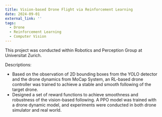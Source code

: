 ```yaml
---
title: Vision-based Drone Flight via Reinforcement Learning
date: 2024-09-01
external_link: ''
tags:
  - Drone
  - Reinforcement Learning
  - Computer Vision
---
```


This project was conducted within Robotics and Perception Group at Universitat Zurich.

Descriptions:
  -	Based on the observation of 2D bounding boxes from the YOLO detector and the drone dynamics from MoCap System, an RL-based drone controller was trained to achieve a stable and smooth following of the target drone.
  -	Designed a set of reward functions to achieve smoothness and robustness of the vision-based following. A PPO model was trained with a drone dynamic model, and experiments were conducted in both drone simulator and real world.


<!--more-->
